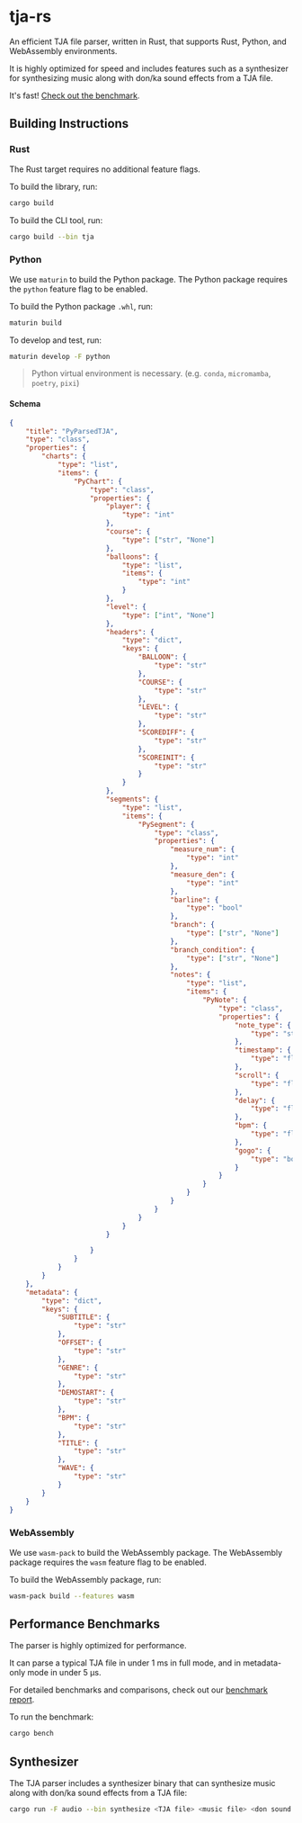 # tja-rs

An efficient TJA file parser, written in Rust, that supports Rust, Python, and WebAssembly environments.

It is highly optimized for speed and includes features such as a synthesizer for synthesizing music along with don/ka sound effects from a TJA file.

It's fast! [Check out the benchmark](https://jacoblincool.github.io/tja-rs/report/).

## Building Instructions

### Rust

The Rust target requires no additional feature flags.

To build the library, run:

```sh
cargo build
```

To build the CLI tool, run:

```sh
cargo build --bin tja
```

### Python

We use `maturin` to build the Python package. The Python package requires the `python` feature flag to be enabled.

To build the Python package `.whl`, run: 

```sh
maturin build
```

To develop and test, run:

```sh
maturin develop -F python
```

> Python virtual environment is necessary. (e.g. `conda`, `micromamba`, `poetry`, `pixi`)

#### Schema
```json
{
    "title": "PyParsedTJA",
    "type": "class",
    "properties": {
        "charts": {
            "type": "list",
            "items": {
                "PyChart": {
                    "type": "class",
                    "properties": {
                        "player": {
                            "type": "int"
                        },
                        "course": {
                            "type": ["str", "None"]
                        },
                        "balloons": {
                            "type": "list",
                            "items": {
                                "type": "int"
                            }
                        },
                        "level": {
                            "type": ["int", "None"]
                        },
                        "headers": {
                            "type": "dict",
                            "keys": {
                                "BALLOON": {
                                    "type": "str"
                                },
                                "COURSE": {
                                    "type": "str"
                                },
                                "LEVEL": {
                                    "type": "str"
                                },
                                "SCOREDIFF": {
                                    "type": "str"
                                },
                                "SCOREINIT": {
                                    "type": "str"
                                }
                            }
                        },
                        "segments": {
                            "type": "list",
                            "items": {
                                "PySegment": {
                                    "type": "class",
                                    "properties": {
                                        "measure_num": {
                                            "type": "int"
                                        },
                                        "measure_den": {
                                            "type": "int"
                                        },
                                        "barline": {
                                            "type": "bool"
                                        },
                                        "branch": {
                                            "type": ["str", "None"]
                                        },
                                        "branch_condition": {
                                            "type": ["str", "None"]
                                        },
                                        "notes": {
                                            "type": "list",
                                            "items": {
                                                "PyNote": {
                                                    "type": "class",
                                                    "properties": {
                                                        "note_type": {
                                                            "type": "str"
                                                        },
                                                        "timestamp": {
                                                            "type": "float"
                                                        },
                                                        "scroll": {
                                                            "type": "float"
                                                        },
                                                        "delay": {
                                                            "type": "float"
                                                        },
                                                        "bpm": {
                                                            "type": "float"
                                                        },
                                                        "gogo": {
                                                            "type": "bool"
                                                        }
                                                    }
                                                }
                                            }
                                        }
                                    }
                                }
                            }
                        }

                    }
                }
            }
        }
    },
    "metadata": {
        "type": "dict",
        "keys": {
            "SUBTITLE": {
                "type": "str"
            },
            "OFFSET": {
                "type": "str"
            },
            "GENRE": {
                "type": "str"
            },
            "DEMOSTART": {
                "type": "str"
            },
            "BPM": {
                "type": "str"
            },
            "TITLE": {
                "type": "str"
            },
            "WAVE": {
                "type": "str"
            }
        }
    }
}
```

### WebAssembly

We use `wasm-pack` to build the WebAssembly package. The WebAssembly package requires the `wasm` feature flag to be enabled.

To build the WebAssembly package, run:

```sh
wasm-pack build --features wasm
```

## Performance Benchmarks

The parser is highly optimized for performance.

It can parse a typical TJA file in under 1 ms in full mode, and in metadata-only mode in under 5 µs.

For detailed benchmarks and comparisons, check out our [benchmark report](https://jacoblincool.github.io/tja-rs/report/).

To run the benchmark:

```sh
cargo bench
```

## Synthesizer

The TJA parser includes a synthesizer binary that can synthesize music along with don/ka sound effects from a TJA file:

```sh
cargo run -F audio --bin synthesize <TJA file> <music file> <don sound file> <ka sound file> --course <course> --branch <branch>
```
